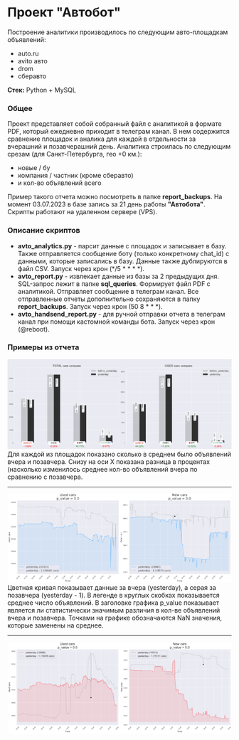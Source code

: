 # Проект "Автобот"

Построение аналитики производилось по следующим авто-площадкам объявлений:
- auto.ru
- avito авто
- drom
- сберавто

**Стек:** Python + MySQL

### Общее
Проект представляет собой собранный файл с аналитикой в формате PDF, который ежедневно приходит в телеграм канал.
В нем содержится сравнение площадок и аналика для каждой в отдельности за вчерашний и позавчерашний день.
Аналитика строилась по следующим срезам (для Санкт-Петербурга, гео +0 км.):

- новые / бу
- компания / частник (кроме сберавто)
- и кол-во объявлений всего

Пример такого отчета можно посмотреть в папке **report_backups**.
На момент 03.07.2023 в базе запись за 21 день работы **"Автобота"**.
Скрипты работают на удаленном сервере (VPS).

### Описание скриптов
- **avto_analytics.py** - парсит данные с площадок и записывает в базу. Также отправляется сообщение боту (только конкретному chat_id) с данными, которые записались в базу. Данные также дублируются в файл CSV. Запуск через крон (*/5 * * * *).
- **avto_report.py** - извлекает данные из базы за 2 предыдущих дня. SQL-запрос лежит в папке **sql_queries**. Формирует файл PDF с аналитикой. Отправляет сообщение в телеграм канал. Все отправленные отчеты дополнительно сохраняются в папку **report_backups**. Запуск через крон (50 8 * * *).
- **avto_handsend_report.py** - для ручной отправки отчета в телеграм канал при помощи кастомной команды бота. Запуск через крон (@reboot).

### Примеры из отчета
![analytics_compare](https://github.com/k-zhuk/avto_server/blob/develop/images/compare_analytics.png)
Для каждой из площадок показано сколько в среднем было объявлений вчера и позавчера. Снизу на оси Х показана разница в процентах (насколько изменилось среднее кол-во объявлений вчера по сравнению с позавчера.

---

![analytics_compare](https://github.com/k-zhuk/avto_server/blob/develop/images/used_new_example_2.png)
Цветная кривая показывает данные за вчера (yesterday), а серая за позавчера (yesterday - 1). В легенде в круглых скобках показывается среднее число объявлений. В заголовке графика p_value показывает является ли статистически значимым различия в кол-ве объявлений вчера и позавчера. Точками на графике обозначаются NaN значения, которые заменены на среднее.

---

![analytics_compare](https://github.com/k-zhuk/avto_server/blob/develop/images/used_new_example.png)
